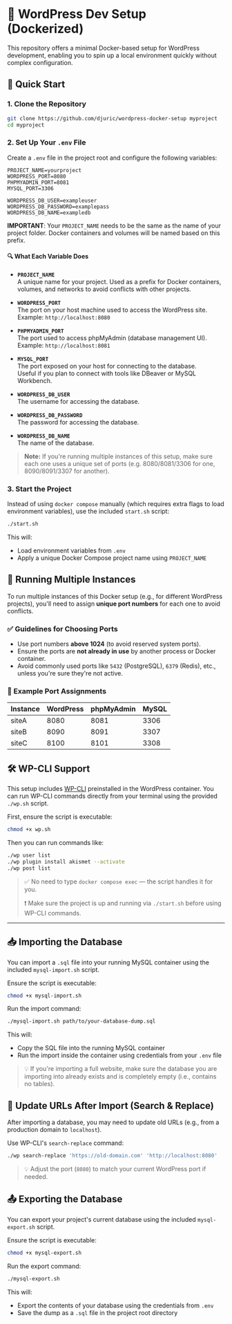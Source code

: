 # 🧱 WordPress Dev Setup (Dockerized)

This repository offers a minimal Docker-based setup for WordPress development, enabling you to spin up a local environment quickly without complex configuration.

## 🚀 Quick Start

### 1. Clone the Repository

```bash
git clone https://github.com/djuric/wordpress-docker-setup myproject
cd myproject
```

### 2. Set Up Your `.env` File

Create a `.env` file in the project root and configure the following variables:

```env
PROJECT_NAME=yourproject
WORDPRESS_PORT=8080
PHPMYADMIN_PORT=8081
MYSQL_PORT=3306

WORDPRESS_DB_USER=exampleuser
WORDPRESS_DB_PASSWORD=examplepass
WORDPRESS_DB_NAME=exampledb
```

**IMPORTANT**: Your `PROJECT_NAME` needs to be the same as the name of your project folder. Docker containers and volumes will be named based on this prefix.

#### 🔍 What Each Variable Does

- **`PROJECT_NAME`**  
  A unique name for your project. Used as a prefix for Docker containers, volumes, and networks to avoid conflicts with other projects.

- **`WORDPRESS_PORT`**  
  The port on your host machine used to access the WordPress site.  
  Example: `http://localhost:8080`

- **`PHPMYADMIN_PORT`**  
  The port used to access phpMyAdmin (database management UI).  
  Example: `http://localhost:8081`

- **`MYSQL_PORT`**  
  The port exposed on your host for connecting to the database.  
  Useful if you plan to connect with tools like DBeaver or MySQL Workbench.

- **`WORDPRESS_DB_USER`**  
  The username for accessing the database.

- **`WORDPRESS_DB_PASSWORD`**  
  The password for accessing the database.

- **`WORDPRESS_DB_NAME`**  
  The name of the database.

> **Note:** If you're running multiple instances of this setup, make sure each one uses a unique set of ports (e.g. 8080/8081/3306 for one, 8090/8091/3307 for another).

### 3. Start the Project

Instead of using `docker compose` manually (which requires extra flags to load environment variables), use the included `start.sh` script:

```bash
./start.sh
```

This will:

- Load environment variables from `.env`
- Apply a unique Docker Compose project name using `PROJECT_NAME`


## 🔀 Running Multiple Instances

To run multiple instances of this Docker setup (e.g., for different WordPress projects), you'll need to assign **unique port numbers** for each one to avoid conflicts.

### ✅ Guidelines for Choosing Ports

- Use port numbers **above 1024** (to avoid reserved system ports).
- Ensure the ports are **not already in use** by another process or Docker container.
- Avoid commonly used ports like `5432` (PostgreSQL), `6379` (Redis), etc., unless you're sure they're not active.

### 🧩 Example Port Assignments

| Instance | WordPress | phpMyAdmin | MySQL |
|----------|-----------|------------|--------|
| siteA    | 8080      | 8081       | 3306   |
| siteB    | 8090      | 8091       | 3307   |
| siteC    | 8100      | 8101       | 3308   |

## 🛠 WP-CLI Support

This setup includes [WP-CLI](https://wp-cli.org/) preinstalled in the WordPress container. You can run WP-CLI commands directly from your terminal using the provided `./wp.sh` script.

First, ensure the script is executable:

```bash
chmod +x wp.sh
```

Then you can run commands like:

```bash
./wp user list
./wp plugin install akismet --activate
./wp post list
```

> ✅ No need to type `docker compose exec` — the script handles it for you.
> 
> ❗ Make sure the project is up and running via `./start.sh` before using WP-CLI commands.

---

## 📥 Importing the Database

You can import a `.sql` file into your running MySQL container using the included `mysql-import.sh` script.

Ensure the script is executable:

```bash
chmod +x mysql-import.sh
```

Run the import command:

```bash
./mysql-import.sh path/to/your-database-dump.sql
```

This will:
- Copy the SQL file into the running MySQL container
- Run the import inside the container using credentials from your `.env` file

> 💡 If you're importing a full website, make sure the database you are importing into already exists and is completely empty (i.e., contains no tables).

## 🔄 Update URLs After Import (Search & Replace)

After importing a database, you may need to update old URLs (e.g., from a production domain to `localhost`).

Use WP-CLI's `search-replace` command:

```bash
./wp search-replace 'https://old-domain.com' 'http://localhost:8080'
```

> 💡 Adjust the port (`8080`) to match your current WordPress port if needed.

## 📤 Exporting the Database

You can export your project's current database using the included `mysql-export.sh` script.

Ensure the script is executable:

```bash
chmod +x mysql-export.sh
```

Run the export command:

```bash
./mysql-export.sh
```

This will:
- Export the contents of your database using the credentials from `.env`
- Save the dump as a `.sql` file in the project root directory
